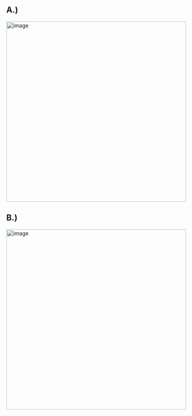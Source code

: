 ## A.)
<img width="473" alt="image" src="https://github.com/user-attachments/assets/db8f31cc-c9fe-40b1-93eb-f7606da8c948" /><br>
## B.)
<img width="473" alt="image" src="https://github.com/user-attachments/assets/1cc86404-211d-4af5-97f2-66ba081110af" />
